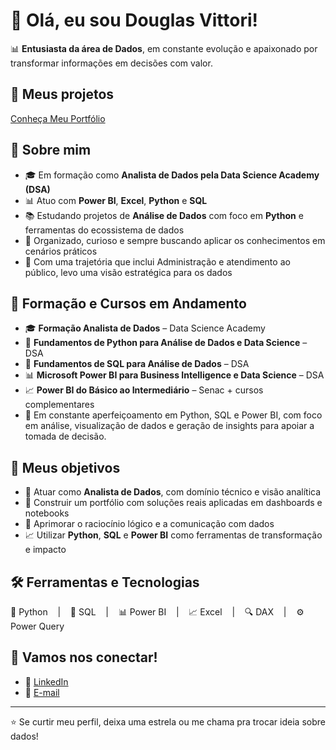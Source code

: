 # 👋 Olá, eu sou Douglas Vittori!

📊 **Entusiasta da área de Dados**, em constante evolução e apaixonado por transformar informações em decisões com valor.

## 📂 Meus projetos 

[Conheça Meu Portfólio](https://douglasvittori-portfolio.lovable.app/)

## 🧠 Sobre mim

- 🎓 Em formação como **Analista de Dados pela Data Science Academy (DSA)**
- 📊 Atuo com **Power BI**, **Excel**, **Python** e **SQL**
- 📚 Estudando projetos de **Análise de Dados** com foco em **Python** e ferramentas do ecossistema de dados
- 🧠 Organizado, curioso e sempre buscando aplicar os conhecimentos em cenários práticos
- 🧰 Com uma trajetória que inclui Administração e atendimento ao público, levo uma visão estratégica para os dados

## 💼 Formação e Cursos em Andamento

- 🎓 **Formação Analista de Dados** – Data Science Academy  
- 🐍 **Fundamentos de Python para Análise de Dados e Data Science** – DSA  
- 💾 **Fundamentos de SQL para Análise de Dados** – DSA  
- 📊 **Microsoft Power BI para Business Intelligence e Data Science** – DSA  
- 📈 **Power BI do Básico ao Intermediário** – Senac + cursos complementares  
- 🧠 Em constante aperfeiçoamento em Python, SQL e Power BI, com foco em análise, visualização de dados e geração de insights para apoiar a tomada de decisão.

## 🚀 Meus objetivos

- 📌 Atuar como **Analista de Dados**, com domínio técnico e visão analítica
- 📂 Construir um portfólio com soluções reais aplicadas em dashboards e notebooks
- 🧩 Aprimorar o raciocínio lógico e a comunicação com dados
- 📈 Utilizar **Python**, **SQL** e **Power BI** como ferramentas de transformação e impacto

## 🛠️ Ferramentas e Tecnologias

<div style="display: flex; gap: 10px; flex-wrap: wrap;">
  🐍 Python &nbsp;&nbsp; | &nbsp;&nbsp;
  💾 SQL &nbsp;&nbsp; | &nbsp;&nbsp;
  📊 Power BI &nbsp;&nbsp; | &nbsp;&nbsp;
  📈 Excel &nbsp;&nbsp; | &nbsp;&nbsp;
  🔍 DAX &nbsp;&nbsp; | &nbsp;&nbsp;
  ⚙️ Power Query
</div>



## 🤝 Vamos nos conectar!

- 💼 [LinkedIn](https://www.linkedin.com/in/douglasvittori/)  
- 📧 [E-mail](vittoridouglas@gmail.com)

---

⭐ Se curtir meu perfil, deixa uma estrela ou me chama pra trocar ideia sobre dados!


<!---
douglasvittori/douglasvittori is a ✨ special ✨ repository because its `README.md` (this file) appears on your GitHub profile.
You can click the Preview link to take a look at your changes.
--->
